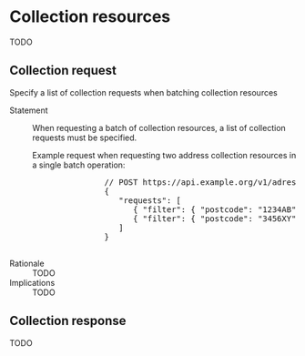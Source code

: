 # Collection resources

TODO

## Collection request

<div class="rule" id="/batching/req-collection" data-type="technical">
   <p class="rulelab">Specify a list of collection requests when batching collection resources</p>
   <dl>
      <dt>Statement</dt>
      <dd>
         <p>When requesting a batch of collection resources, a list of collection requests must be specified.</p>
         <div class="example">
            <p>Example request when requesting two address collection resources in a single batch operation:</p>
            <pre>
               // POST https://api.example.org/v1/adressen/_batch
               {
                  "requests": [
                     { "filter": { "postcode": "1234AB", "huisnummer": 1 }},
                     { "filter": { "postcode": "3456XY", "huisnummer": 32 }}
                  ]
               }
            </pre>
         </div>
      </dd>
      <dt>Rationale</dt>
      <dd>
         TODO
      </dd>
      <dt>Implications</dt>
      <dd>
         TODO
      </dd>
   </dl>
</div>

## Collection response

TODO
